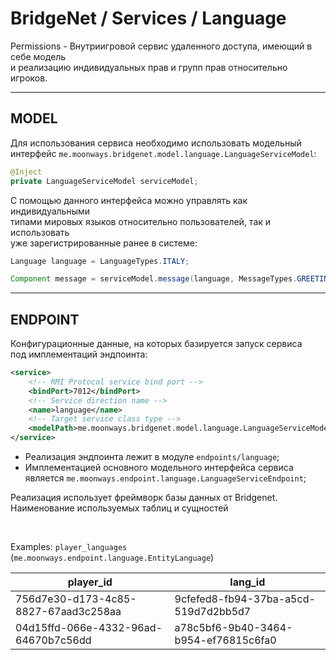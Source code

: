 # BridgeNet / Services / Language

Permissions - Внутриигровой сервис удаленного доступа, имеющий в себе модель
<br>и реализацию индивидуальных прав и групп прав относительно игроков.

---

## MODEL

Для использования сервиса необходимо использовать модельный
<br>интерфейс `me.moonways.bridgenet.model.language.LanguageServiceModel`:

```java
@Inject
private LanguageServiceModel serviceModel;
```

С помощью данного интерфейса можно управлять как индивидуальными
<br>типами мировых языков относительно пользователей, так и использовать
<br>уже зарегистрированные ранее в системе:

```java
Language language = LanguageTypes.ITALY;

Component message = serviceModel.message(language, MessageTypes.GREETING_ON_JOIN);
```

---

## ENDPOINT

Конфигурационные данные, на которых базируется запуск сервиса
<br>под имплементаций эндпоинта:

```xml
<service>
    <!-- RMI Protocol service bind port -->
    <bindPort>7012</bindPort>
    <!-- Service direction name -->
    <name>language</name>
    <!-- Target service class type -->
    <modelPath>me.moonways.bridgenet.model.language.LanguageServiceModel</modelPath>
</service>
```

- Реализация эндпоинта лежит в модуле `endpoints/language`;
- Имплементацией основного модельного интерфейса сервиса 
  <br>является `me.moonways.endpoint.language.LanguageServiceEndpoint`;

Реализация использует фреймворк базы данных от Bridgenet. 
<br>Наименование используемых таблиц и сущностей

<br>

Examples: `player_languages` (`me.moonways.endpoint.language.EntityLanguage`)

| player_id                            | lang_id                               |
|--------------------------------------|---------------------------------------|
| 756d7e30-d173-4c85-8827-67aad3c258aa | 9cfefed8-fb94-37ba-a5cd-519d7d2bb5d7  |
| 04d15ffd-066e-4332-96ad-64670b7c56dd | a78c5bf6-9b40-3464-b954-ef76815c6fa0  |
